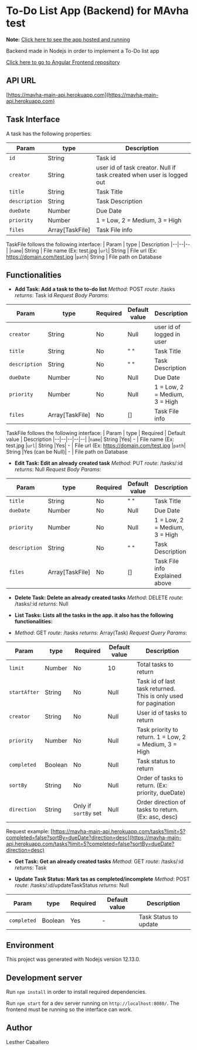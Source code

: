 # To-Do List App (Backend) for MAvha test

**Note:** [Click here to see the app hosted and running](https://mavha-test.web.app/)

Backend made in Nodejs in order to implement a To-Do list app

[Click here to go to Angular Frontend repository](https://github.com/itslesther/Mavha-main-app)

## API URL

[https://mavha-main-api.herokuapp.com](https://mavha-main-api.herokuapp.com)

## Task Interface

A task has the following properties:

|Param|type | Description
|-- | -- | -- |
| `id` | String | Task id
| `creator` | String| user id of task creator. Null if task created when user is logged out
| `title` | String | Task Title
| `description` | String | Task Description
|`dueDate` | Number | Due Date
|`priority` | Number | 1 = Low, 2 = Medium, 3 = High
| `files` | Array[TaskFile] | Task File info

TaskFile follows the following interface: 
| Param | type  | Description 
|--|--|--|
|`name`| String | File name (Ex: test.jpg
|`url`| String  | File url (Ex: https://domain.com/test.jpg
|`path`| String | File path on Database


## Functionalities

 - **Add Task: Add a task to the to-do list**
 *Method*: POST
 *route*: /tasks
 *returns*: Task id
 *Request Body Params*:
 	
|Param|type| Required | Default value | Description
|-- | -- | -- | -- | -- |
| `creator` | String |No |Null | user id of logged in user
| `title` | String |No |" " | Task Title
| `description` | String |No |" " | Task Description
|`dueDate` | Number | No | Null | Due Date
|`priority` | Number | No | Null | 1 = Low, 2 = Medium, 3 = High
| `files` | Array[TaskFile] | No | [] | Task File info

TaskFile follows the following interface: 
| Param | type | Required   | Default value | Description 
|--|--|--|--|--|
|`name`| String |Yes| - | File name (Ex: test.jpg
|`url`| String |Yes| - | File url (Ex: https://domain.com/test.jpg
|`path`| String |Yes (can be Null)| - | File path on Database

	
 - **Edit Task: Edit an already created task**
 *Method*: PUT
 *route*: /tasks/:id
 *returns*: Null
 *Request Body Params*:
 	
|Param|type| Required | Default value | Description
|-- | -- | -- | -- | -- |
| `title` | String |No |" " | Task Title
|`dueDate` | Number | No | Null | Due Date
|`priority` | Number | No | Null | 1 = Low, 2 = Medium, 3 = High
| `description` | String |No |" " | Task Description
| `files` | Array[TaskFile] | No | [] | Task File info Explained above

 
 - **Delete Task: Delete an already created tasks**
  *Method*: DELETE
 *route*: /tasks/:id
*returns*: Null

 - **List Tasks: Lists all the tasks in the app. it also has the following functionalities:**
 - *Method*: GET
 *route*: /tasks
 *returns*: Array(Task)
 *Request Query Params*:

|Param|type| Required | Default value | Description
|-- | -- | -- | -- | -- |
| `limit` | Number|No |10| Total tasks to return
| `startAfter` | String |No | Null | Task id of last task returned. This is only used for pagination
| `creator` | String |No | Null | User id of tasks to return
|`priority` | Number | No | Null | Task priority to return. 1 = Low, 2 = Medium, 3 = High
| `completed` | Boolean | No | Null | Task status to return
| `sortBy` | String | No | Null | Order of tasks to return. (Ex: priority, dueDate)
| `direction` | String | Only if `sortBy` set| Null | Order direction of tasks to return. (Ex: asc, desc)

Request example: [https://mavha-main-api.herokuapp.com/tasks?limit=5?completed=false?sortBy=dueDate?direction=desc](https://mavha-main-api.herokuapp.com/tasks?limit=5?completed=false?sortBy=dueDate?direction=desc)

 - **Get Task: Get an already created tasks**
  *Method*: GET
 *route*: /tasks/:id
*returns*: Task

 - **Update Task Status: Mark tas as completed/incomplete**
  *Method*: POST
 *route*: /tasks/:id/updateTaskStatus
 *returns*: Null
 
|Param|type| Required | Default value | Description
|-- | -- | -- | -- | -- |
| `completed` | Boolean| Yes | - | Task Status to update


## Environment

This project was generated with Nodejs version 12.13.0.

## Development server
Run `npm install` in order to install required dependencies.

Run `npm start` for a dev server running on `http://localhost:8080/`. The frontend must be running so the interface can work.


## Author
Lesther Caballero
